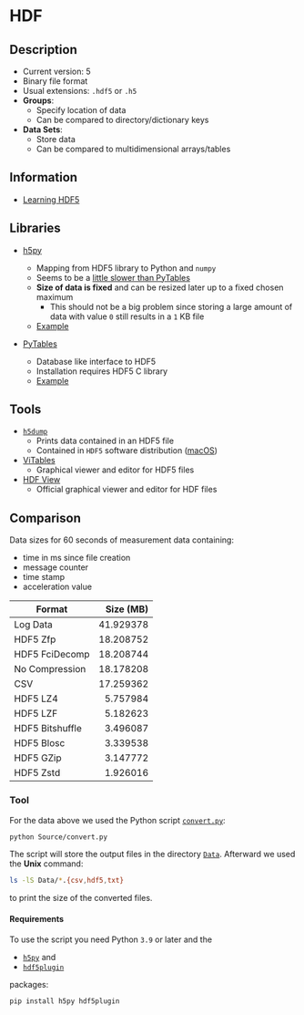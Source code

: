 # HDF

## Description

- Current version: 5
- Binary file format
- Usual extensions: `.hdf5` or `.h5`
- **Groups**:
  - Specify location of data
  - Can be compared to directory/dictionary keys
- **Data Sets**:
  - Store data
  - Can be compared to multidimensional arrays/tables

## Information

- [Learning HDF5](https://portal.hdfgroup.org/display/HDF5/Learning+HDF5)

## Libraries

- [h5py](http://h5py.org)

  - Mapping from HDF5 library to Python and `numpy`
  - Seems to be a [little slower than PyTables](https://stackoverflow.com/questions/57953554)
  - **Size of data is fixed** and can be resized later up to a fixed chosen maximum
    - This should not be a big problem since storing a large amount of data with value `0` still results in a `1` KB file
  - [Example](Source/h5.py)

- [PyTables](http://www.pytables.org)
  - Database like interface to HDF5
  - Installation requires HDF5 C library
  - [Example](Source/pytables.py)

## Tools

- [`h5dump`](https://portal.hdfgroup.org/display/support/Downloads)
  - Prints data contained in an HDF5 file
  - Contained in `HDF5` software distribution ([macOS](https://formulae.brew.sh/formula/hdf5))
- [ViTables](https://vitables.org)
  - Graphical viewer and editor for HDF5 files
- [HDF View](https://www.hdfgroup.org/downloads/hdfview/)
  - Official graphical viewer and editor for HDF files

## Comparison

Data sizes for 60 seconds of measurement data containing:

- time in ms since file creation
- message counter
- time stamp
- acceleration value

| Format          | Size (MB) |
| --------------- | --------: |
| Log Data        | 41.929378 |
| HDF5 Zfp        | 18.208752 |
| HDF5 FciDecomp  | 18.208744 |
| No Compression  | 18.178208 |
| CSV             | 17.259362 |
| HDF5 LZ4        |  5.757984 |
| HDF5 LZF        |  5.182623 |
| HDF5 Bitshuffle |  3.496087 |
| HDF5 Blosc      |  3.339538 |
| HDF5 GZip       |  3.147772 |
| HDF5 Zstd       |  1.926016 |

### Tool

For the data above we used the Python script [`convert.py`](Source/convert.py):

```sh
python Source/convert.py
```

The script will store the output files in the directory [`Data`](Data). Afterward we used the **Unix** command:

```sh
ls -lS Data/*.{csv,hdf5,txt}
```

to print the size of the converted files.

#### Requirements

To use the script you need Python `3.9` or later and the

- [`h5py`](https://www.h5py.org) and
- [`hdf5plugin`](https://pypi.org/project/hdf5plugin/)

packages:

```sh
pip install h5py hdf5plugin
```
